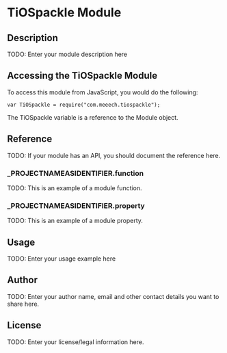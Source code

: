 # TiOSpackle Module

## Description

TODO: Enter your module description here

## Accessing the TiOSpackle Module

To access this module from JavaScript, you would do the following:

	var TiOSpackle = require("com.meeech.tiospackle");

The TiOSpackle variable is a reference to the Module object.	

## Reference

TODO: If your module has an API, you should document
the reference here.

### ___PROJECTNAMEASIDENTIFIER__.function

TODO: This is an example of a module function.

### ___PROJECTNAMEASIDENTIFIER__.property

TODO: This is an example of a module property.

## Usage

TODO: Enter your usage example here

## Author

TODO: Enter your author name, email and other contact
details you want to share here. 

## License

TODO: Enter your license/legal information here.
